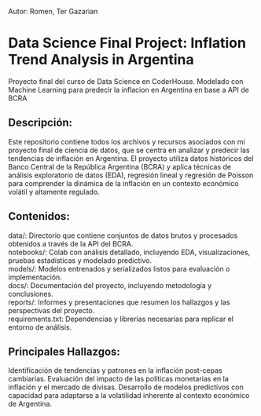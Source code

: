 Autor: Romen, Ter Gazarian


<h1>Data Science Final Project: Inflation Trend Analysis in Argentina</h1>

Proyecto final del curso de Data Science en CoderHouse. Modelado con Machine Learning para predecir la inflacion en Argentina en base a API de BCRA



<h2>Descripción:</h2>

Este repositorio contiene todos los archivos y recursos asociados con mi proyecto final de ciencia de datos, que se centra en analizar y predecir las tendencias de inflación en Argentina. El proyecto utiliza datos históricos del Banco Central de la República Argentina (BCRA) y aplica técnicas de análisis exploratorio de datos (EDA), regresión lineal y regresión de Poisson para comprender la dinámica de la inflación en un contexto económico volátil y altamente regulado.

<h2>Contenidos:</h2>

data/: Directorio que contiene conjuntos de datos brutos y procesados obtenidos a través de la API del BCRA.<br>
notebooks/: Colab con análisis detallado, incluyendo EDA, visualizaciones, pruebas estadísticas y modelado predictivo.<br>
models/: Modelos entrenados y serializados listos para evaluación o implementación.<br>
docs/: Documentación del proyecto, incluyendo metodología y conclusiones.<br>
reports/: Informes y presentaciones que resumen los hallazgos y las perspectivas del proyecto.<br>
requirements.txt: Dependencias y librerías necesarias para replicar el entorno de análisis.<br>

<h2>Principales Hallazgos:</h2>

Identificación de tendencias y patrones en la inflación post-cepas cambiarias.
Evaluación del impacto de las políticas monetarias en la inflación y el mercado de divisas.
Desarrollo de modelos predictivos con capacidad para adaptarse a la volatilidad inherente al contexto económico de Argentina.
